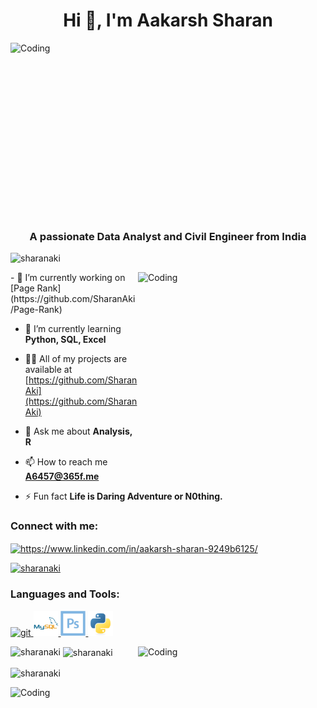 <h1 align="center">Hi 👋, I'm Aakarsh Sharan</h1>
<img   alt="Coding" width = "1000" height = "300" align = "right" src="https://github.com/SharanAki/SharanAki/blob/main/as.jpg">
<h3 align="center">A passionate Data Analyst and Civil Engineer from India</h3>


<p align="left"> <img src="https://komarev.com/ghpvc/?username=sharanaki&label=Profile%20views&color=0e75b6&style=flat" alt="sharanaki" /> </p>


<img   alt="Coding" width = "300" height = "300" align = "right" src="https://camo.githubusercontent.com/5ddf73ad3a205111cf8c686f687fc216c2946a75005718c8da5b837ad9de78c9/68747470733a2f2f7468756d62732e6766796361742e636f6d2f4576696c4e657874446576696c666973682d736d616c6c2e676966">
- 🔭 I’m currently working on [Page Rank](https://github.com/SharanAki/Page-Rank)

- 🌱 I’m currently learning **Python, SQL, Excel**

- 👨‍💻 All of my projects are available at [https://github.com/SharanAki](https://github.com/SharanAki)

- 💬 Ask me about **Analysis, R**

- 📫 How to reach me **A6457@365f.me**

- ⚡ Fun fact **Life is Daring Adventure or N0thing.**

<h3 align="left">Connect with me:</h3>
<p align="left">
  <a href="https://linkedin.com/in/https://www.linkedin.com/in/aakarsh-sharan-9249b6125/" target="blank"><img align="center" src="https://raw.githubusercontent.com/rahuldkjain/github-profile-readme-generator/master/src/images/icons/Social/linked-in-alt.svg" alt="https://www.linkedin.com/in/aakarsh-sharan-9249b6125/" height="30" width="40" /></a>
</p>
<p align="left"> <a href="https://github.com/ryo-ma/github-profile-trophy"><img src="https://github-profile-trophy.vercel.app/?username=sharanaki" alt="sharanaki" /></a> </p>
<h3 align="left">Languages and Tools:</h3>
<p align="left"> <a href="https://git-scm.com/" target="_blank" rel="noreferrer"> <img src="https://www.vectorlogo.zone/logos/git-scm/git-scm-icon.svg" alt="git" width="40" height="40"/> </a> <a href="https://www.mysql.com/" target="_blank" rel="noreferrer"> <img src="https://raw.githubusercontent.com/devicons/devicon/master/icons/mysql/mysql-original-wordmark.svg" alt="mysql" width="40" height="40"/> </a> <a href="https://www.photoshop.com/en" target="_blank" rel="noreferrer"> <img src="https://raw.githubusercontent.com/devicons/devicon/master/icons/photoshop/photoshop-line.svg" alt="photoshop" width="40" height="40"/> </a> <a href="https://www.python.org" target="_blank" rel="noreferrer"> <img src="https://raw.githubusercontent.com/devicons/devicon/master/icons/python/python-original.svg" alt="python" width="40" height="40"/> </a> </p>
<img   alt="Coding" width = "300" height = "300" align = "right" src="https://thepowerpointblog.com/wp-content/uploads/2021/06/Handwave.gif">
<p><img align="left" src="https://github-readme-stats.vercel.app/api/top-langs?username=sharanaki&show_icons=true&locale=en&layout=compact" alt="sharanaki" /></p>

<p>&nbsp;<img align="center" src="https://github-readme-stats.vercel.app/api?username=sharanaki&show_icons=true&locale=en" alt="sharanaki" /></p>

<p><img align="center" src="https://github-readme-streak-stats.herokuapp.com/?user=sharanaki&" alt="sharanaki" /></p>
<img   alt="Coding" width = "1000" height = "50" class = "center" src="https://caccioppoli.com/Gif%20linee%20animate/Spinning_line.gif"> 
